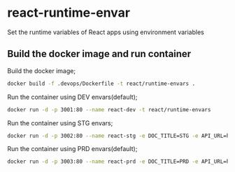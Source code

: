 # react-runtime-envar
Set the runtime variables of React apps using environment variables


## Build the docker image and run container

Build the docker image;
```sh
docker build -f .devops/Dockerfile -t react/runtime-envars .
```

Run the container using DEV envars(default);
```sh
docker run -d -p 3001:80 --name react-dev -t react/runtime-envars
```

Run the container using STG envars;
```sh
docker run -d -p 3002:80 --name react-stg -e DOC_TITLE=STG -e API_URL=https://stg.api.com -t react/runtime-envars
```

Run the container using PRD envars(default);
```sh
docker run -d -p 3003:80 --name react-prd -e DOC_TITLE=PRD -e API_URL=https://prd.api.com -t react/runtime-envars
```
